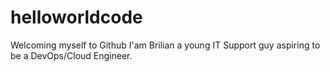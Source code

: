 # helloworldcode
Welcoming myself to Github
I'am Brilian a young IT Support guy aspiring to be a DevOps/Cloud Engineer.
